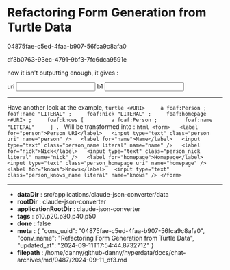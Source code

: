 # Refactoring Form Generation from Turtle Data

04875fae-c5ed-4faa-b907-56fca9c8afa0

df3b0763-93ec-4791-9bf3-7fc6dca9591e

now it isn't outputting enough, it gives : 

<form>
  <label for="uri">uri</label>
  <input type="text" class="uri_uri uri" name="uri" />
  <label for="b1">b1</label>
  <input type="text" class="uri_b1 literal" name="b1" /></form>

---

Have another look at the example,
```turtle <#URI>     a foaf:Person ;     foaf:name "LITERAL" ;     foaf:nick "LITERAL" ;     foaf:homepage <#URI> ;     foaf:knows [         a foaf:Person ;         foaf:name "LITERAL"     ] . ```  Will be transformed into  :
  ```html <form>   <label for="person">Person URI</label>   <input type="text" class="person uri" name="person" />   <label for="name">Name</label>   <input type="text" class="person_name literal" name="name" />   <label for="nick">Nick</label>   <input type="text" class="person_nick literal" name="nick" />   <label for="homepage">Homepage</label>   <input type="text" class="person_homepage uri" name="homepage" />   <label for="knows">Knows</label>   <input type="text" class="person_knows_name literal" name="knows" /> </form> ```

---

* **dataDir** : src/applications/claude-json-converter/data
* **rootDir** : claude-json-converter
* **applicationRootDir** : claude-json-converter
* **tags** : p10.p20.p30.p40.p50
* **done** : false
* **meta** : {
  "conv_uuid": "04875fae-c5ed-4faa-b907-56fca9c8afa0",
  "conv_name": "Refactoring Form Generation from Turtle Data",
  "updated_at": "2024-09-11T17:54:44.873271Z"
}
* **filepath** : /home/danny/github-danny/hyperdata/docs/chat-archives/md/0487/2024-09-11_df3.md